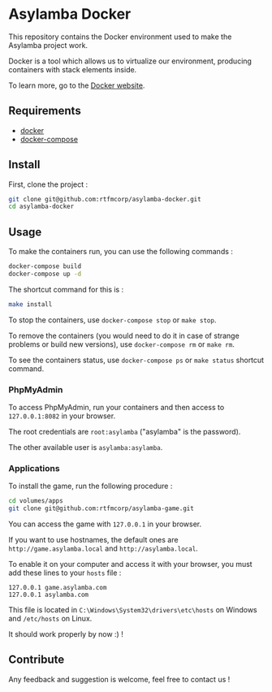 Asylamba Docker
==============

This repository contains the Docker environment used to make the Asylamba project work.

Docker is a tool which allows us to virtualize our environment, producing containers with stack elements inside.

To learn more, go to the [Docker website](https://www.docker.com/).

## Requirements

- [docker](https://docs.docker.com/engine/installation/)
- [docker-compose](https://docs.docker.com/compose/install/)

## Install

First, clone the project :

```sh
git clone git@github.com:rtfmcorp/asylamba-docker.git
cd asylamba-docker
```

## Usage

To make the containers run, you can use the following commands :

```sh
docker-compose build
docker-compose up -d
```

The shortcut command for this is :

```sh
make install
```

To stop the containers, use ```docker-compose stop``` or ```make stop```.

To remove the containers (you would need to do it in case of strange problems or build new versions), use ```docker-compose rm``` or ```make rm```.

To see the containers status, use ```docker-compose ps``` or ```make status``` shortcut command.

### PhpMyAdmin

To access PhpMyAdmin, run your containers and then access to ```127.0.0.1:8082``` in your browser.

The root credentials are ```root:asylamba``` ("asylamba" is the password).

The other available user is ```asylamba:asylamba```.


### Applications

To install the game, run the following procedure :

```sh
cd volumes/apps
git clone git@github.com:rtfmcorp/asylamba-game.git
```

You can access the game with ```127.0.0.1``` in your browser.

If you want to use hostnames, the default ones are ```http://game.asylamba.local``` and ```http://asylamba.local```.

To enable it on your computer and access it with your browser, you must add these lines to your ```hosts``` file :

```
127.0.0.1 game.asylamba.com
127.0.0.1 asylamba.com
```

This file is located in ```C:\Windows\System32\drivers\etc\hosts``` on Windows and ```/etc/hosts``` on Linux.

It should work properly by now :) !

## Contribute

Any feedback and suggestion is welcome, feel free to contact us !
